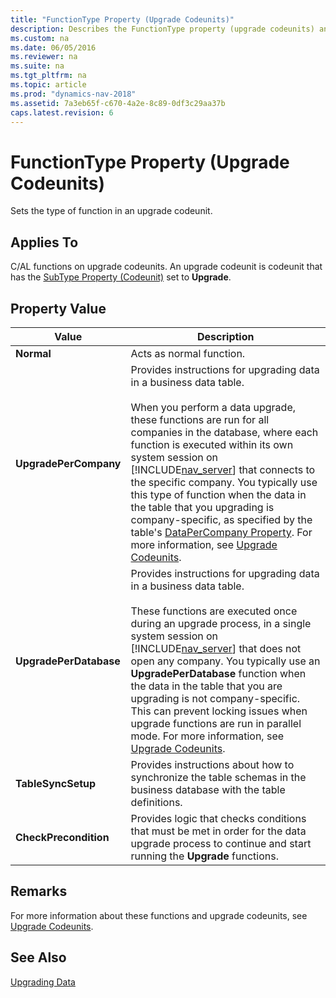 ```yaml
---
title: "FunctionType Property (Upgrade Codeunits)"
description: Describes the FunctionType property (upgrade codeunits) and provides property values and additional remarks.
ms.custom: na
ms.date: 06/05/2016
ms.reviewer: na
ms.suite: na
ms.tgt_pltfrm: na
ms.topic: article
ms.prod: "dynamics-nav-2018"
ms.assetid: 7a3eb65f-c670-4a2e-8c89-0df3c29aa37b
caps.latest.revision: 6
---
```

# FunctionType Property (Upgrade Codeunits)
Sets the type of function in an upgrade codeunit.  
  
## Applies To  
 C/AL functions on upgrade codeunits. An upgrade codeunit is codeunit that has the [SubType Property \(Codeunit\)](SubType-Property--Codeunit-.md) set to **Upgrade**.  
  
## Property Value  
  
|Value|Description|  
|-----------|-----------------|  
|**Normal**|Acts as normal function.|  
|**UpgradePerCompany**|Provides instructions for upgrading data in a business data table.<br /><br /> When you perform a data upgrade, these functions are run for all companies in the database, where each function is executed within its own system session on [!INCLUDE[nav_server](includes/nav_server_md.md)] that connects to the specific company. You typically use this type of function when the data in the table that you upgrading is company-specific, as specified by the table's [DataPerCompany Property](DataPerCompany-Property.md). For more information, see [Upgrade Codeunits](Upgrade-Codeunits.md#upgradedunctions).|  
|**UpgradePerDatabase**|Provides instructions for upgrading data in a business data table.<br /><br /> These functions are executed once during an upgrade process, in a single system session on [!INCLUDE[nav_server](includes/nav_server_md.md)] that does not open any company. You typically use an **UpgradePerDatabase** function when the data in the table that you are upgrading is not company-specific. This can prevent locking issues when upgrade functions are run in parallel mode. For more information, see [Upgrade Codeunits](Upgrade-Codeunits.md#upgradedunctions).|  
|**TableSyncSetup**|Provides instructions about how to synchronize the table schemas in the business database with the table definitions.|  
|**CheckPrecondition**|Provides logic that checks conditions that must be met in order for the data upgrade process to continue and start running the **Upgrade** functions.|  
  
## Remarks  
 For more information about these functions and upgrade codeunits, see [Upgrade Codeunits](Upgrade-Codeunits.md).  
  
## See Also  
 [Upgrading Data](Upgrading-Data.md)